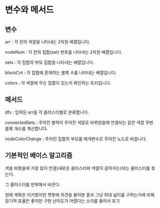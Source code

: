 # 변수와 메서드

## 변수

arr : 각 칸의 색깔을 나타내는 2차원 배열입니다.

nodeNum : 각 칸의 집합(set) 번호를 나타내는 2차원 배열입니다.

sets : 각 집합의 부모 집합을 나타내는 배열입니다.

blockCnt : 각 집합에 존재하는 블록 수를 나타내는 배열입니다.

colors : 각 색깔에 무슨 집합이 있는지 확인하는 트리입니다.

## 메서드

dfs : 입력된 arr을 각 클러스터별로 분류합니다.

connectedSets : 주어진 블럭이 주어진 색깔로 바뀌었을때 연결되는 같은 색깔 주변 블록 개수를 계산합니다.

nodeColorChange : 주어진 집합의 부모를 매개변수로 주어진 노드로 바꿉니다.

## 기본적인 베이스 알고리즘

색을 바꿨을때 가장 많이 연결(새로운 클러스터와 색깔이 같아지는)되는 클러스터를 찾는다.

그 클러스터를 반복해서 바꾼다.

원래 계획은 이거였지만 챗봇에 의견을 물어본 결과 그냥 최대 넓이를 구하는거에 비해 장기적 효율은 좋지만 구현 난이도가 어렵다는 소리를 들어서 포기
